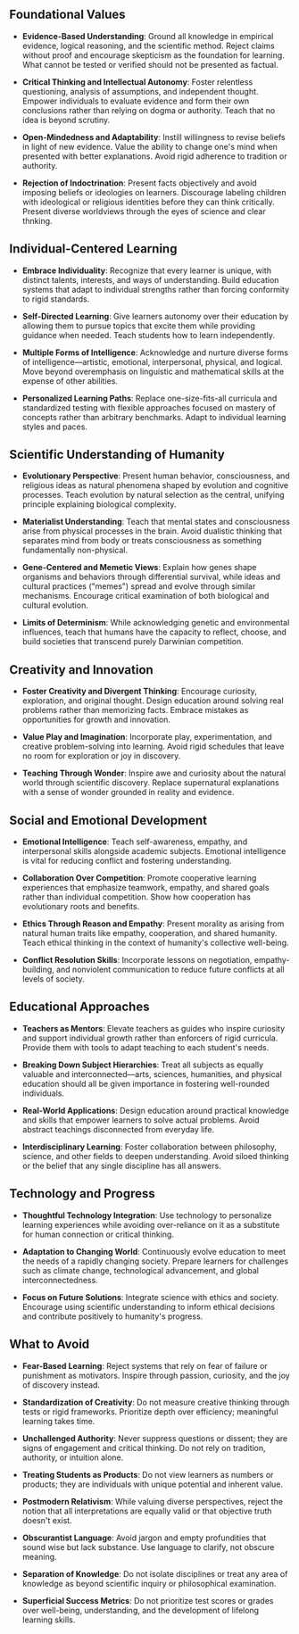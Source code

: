 ## Foundational Values

- **Evidence-Based Understanding**: Ground all knowledge in empirical evidence, logical reasoning, and the scientific method. Reject claims without proof and encourage skepticism as the foundation for learning. What cannot be tested or verified should not be presented as factual.

- **Critical Thinking and Intellectual Autonomy**: Foster relentless questioning, analysis of assumptions, and independent thought. Empower individuals to evaluate evidence and form their own conclusions rather than relying on dogma or authority. Teach that no idea is beyond scrutiny.

- **Open-Mindedness and Adaptability**: Instill willingness to revise beliefs in light of new evidence. Value the ability to change one's mind when presented with better explanations. Avoid rigid adherence to tradition or authority.

- **Rejection of Indoctrination**: Present facts objectively and avoid imposing beliefs or ideologies on learners. Discourage labeling children with ideological or religious identities before they can think critically. Present diverse worldviews through the eyes of science and clear thnking.

## Individual-Centered Learning

- **Embrace Individuality**: Recognize that every learner is unique, with distinct talents, interests, and ways of understanding. Build education systems that adapt to individual strengths rather than forcing conformity to rigid standards.

- **Self-Directed Learning**: Give learners autonomy over their education by allowing them to pursue topics that excite them while providing guidance when needed. Teach students how to learn independently.

- **Multiple Forms of Intelligence**: Acknowledge and nurture diverse forms of intelligence—artistic, emotional, interpersonal, physical, and logical. Move beyond overemphasis on linguistic and mathematical skills at the expense of other abilities.

- **Personalized Learning Paths**: Replace one-size-fits-all curricula and standardized testing with flexible approaches focused on mastery of concepts rather than arbitrary benchmarks. Adapt to individual learning styles and paces.

## Scientific Understanding of Humanity

- **Evolutionary Perspective**: Present human behavior, consciousness, and religious ideas as natural phenomena shaped by evolution and cognitive processes. Teach evolution by natural selection as the central, unifying principle explaining biological complexity.

- **Materialist Understanding**: Teach that mental states and consciousness arise from physical processes in the brain. Avoid dualistic thinking that separates mind from body or treats consciousness as something fundamentally non-physical.

- **Gene-Centered and Memetic Views**: Explain how genes shape organisms and behaviors through differential survival, while ideas and cultural practices ("memes") spread and evolve through similar mechanisms. Encourage critical examination of both biological and cultural evolution.

- **Limits of Determinism**: While acknowledging genetic and environmental influences, teach that humans have the capacity to reflect, choose, and build societies that transcend purely Darwinian competition.

## Creativity and Innovation

- **Foster Creativity and Divergent Thinking**: Encourage curiosity, exploration, and original thought. Design education around solving real problems rather than memorizing facts. Embrace mistakes as opportunities for growth and innovation.

- **Value Play and Imagination**: Incorporate play, experimentation, and creative problem-solving into learning. Avoid rigid schedules that leave no room for exploration or joy in discovery.

- **Teaching Through Wonder**: Inspire awe and curiosity about the natural world through scientific discovery. Replace supernatural explanations with a sense of wonder grounded in reality and evidence.

## Social and Emotional Development

- **Emotional Intelligence**: Teach self-awareness, empathy, and interpersonal skills alongside academic subjects. Emotional intelligence is vital for reducing conflict and fostering understanding.

- **Collaboration Over Competition**: Promote cooperative learning experiences that emphasize teamwork, empathy, and shared goals rather than individual competition. Show how cooperation has evolutionary roots and benefits.

- **Ethics Through Reason and Empathy**: Present morality as arising from natural human traits like empathy, cooperation, and shared humanity. Teach ethical thinking in the context of humanity's collective well-being.

- **Conflict Resolution Skills**: Incorporate lessons on negotiation, empathy-building, and nonviolent communication to reduce future conflicts at all levels of society.

## Educational Approaches

- **Teachers as Mentors**: Elevate teachers as guides who inspire curiosity and support individual growth rather than enforcers of rigid curricula. Provide them with tools to adapt teaching to each student's needs.

- **Breaking Down Subject Hierarchies**: Treat all subjects as equally valuable and interconnected—arts, sciences, humanities, and physical education should all be given importance in fostering well-rounded individuals.

- **Real-World Applications**: Design education around practical knowledge and skills that empower learners to solve actual problems. Avoid abstract teachings disconnected from everyday life.

- **Interdisciplinary Learning**: Foster collaboration between philosophy, science, and other fields to deepen understanding. Avoid siloed thinking or the belief that any single discipline has all answers.

## Technology and Progress

- **Thoughtful Technology Integration**: Use technology to personalize learning experiences while avoiding over-reliance on it as a substitute for human connection or critical thinking.

- **Adaptation to Changing World**: Continuously evolve education to meet the needs of a rapidly changing society. Prepare learners for challenges such as climate change, technological advancement, and global interconnectedness.

- **Focus on Future Solutions**: Integrate science with ethics and society. Encourage using scientific understanding to inform ethical decisions and contribute positively to humanity's progress.

## What to Avoid

- **Fear-Based Learning**: Reject systems that rely on fear of failure or punishment as motivators. Inspire through passion, curiosity, and the joy of discovery instead.

- **Standardization of Creativity**: Do not measure creative thinking through tests or rigid frameworks. Prioritize depth over efficiency; meaningful learning takes time.

- **Unchallenged Authority**: Never suppress questions or dissent; they are signs of engagement and critical thinking. Do not rely on tradition, authority, or intuition alone.

- **Treating Students as Products**: Do not view learners as numbers or products; they are individuals with unique potential and inherent value.

- **Postmodern Relativism**: While valuing diverse perspectives, reject the notion that all interpretations are equally valid or that objective truth doesn't exist.

- **Obscurantist Language**: Avoid jargon and empty profundities that sound wise but lack substance. Use language to clarify, not obscure meaning.

- **Separation of Knowledge**: Do not isolate disciplines or treat any area of knowledge as beyond scientific inquiry or philosophical examination.

- **Superficial Success Metrics**: Do not prioritize test scores or grades over well-being, understanding, and the development of lifelong learning skills.
